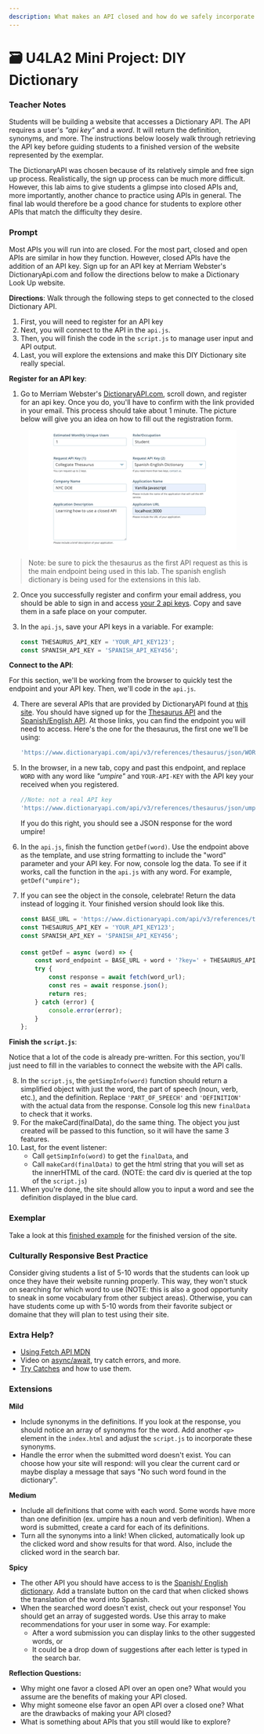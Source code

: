 ```yaml
---
description: What makes an API closed and how do we safely incorporate our API key.
---
```


# 🗃 U4LA2 Mini Project: DIY Dictionary

### Teacher Notes

Students will be building a website that accesses a Dictionary API. The API requires a user's _"api key"_ and a _word_. It will return the definition, synonyms, and more. The instructions below loosely walk through retrieving the API key before guiding students to a finished version of the website represented by the exemplar.

The DictionaryAPI was chosen because of its relatively simple and free sign up process. Realistically, the sign up process can be much more difficult. However, this lab aims to give students a glimpse into closed APIs and, more importantly, another chance to practice using APIs in general. The final lab would therefore be a good chance for students to explore other APIs that match the difficulty they desire.

### Prompt

Most APIs you will run into are closed. For the most part, closed and open APIs are similar in how they function. However, closed APIs have the addition of an API key. Sign up for an API key at Merriam Webster's DictionaryApi.com and follow the directions below to make a Dictionary Look Up website.

**Directions**: Walk through the following steps to get connected to the closed Dictionary API.

1. First, you will need to register for an API key
2. Next, you will connect to the API in the `api.js`.
3. Then, you will finish the code in the `script.js` to manage user input and API output.
4. Last, you will explore the extensions and make this DIY Dictionary site really special.

**Register for an API key**:

1. Go to Merriam Webster's [DictionaryAPI.com](https://dictionaryapi.com/), scroll down, and register for an api key. Once you do, you'll have to confirm with the link provided in your email. This process should take about 1 minute. The picture below will give you an idea on how to fill out the registration form.&#x20;

<figure><img src="../.gitbook/assets/image (3) (1).png" alt=""><figcaption></figcaption></figure>

> Note: be sure to pick the thesaurus as the first API request as this is the main endpoint being used in this lab. The spanish english dictionary is being used for the extensions in this lab.

2. Once you successfully register and confirm your email address, you should be able to sign in and access [your 2 api keys](https://dictionaryapi.com/account/my-keys). Copy and save them in a safe place on your computer.
3.  In the `api.js`, save your API keys in a variable. For example:

    ```js
    const THESAURUS_API_KEY = 'YOUR_API_KEY123';
    const SPANISH_API_KEY = 'SPANISH_API_KEY456';
    ```

**Connect to the API**:

For this section, we'll be working from the browser to quickly test the endpoint and your API key. Then, we'll code in the `api.js`.

4.  There are several APIs that are provided by DictionaryAPI found at [this site](https://dictionaryapi.com/products/index). You should have signed up for the [Thesaurus API](https://dictionaryapi.com/products/api-collegiate-thesaurus) and the [Spanish/English API](https://dictionaryapi.com/products/api-spanish-dictionary). At those links, you can find the endpoint you will need to access. Here's the one for the thesaurus, the first one we'll be using:

    ```js
    'https://www.dictionaryapi.com/api/v3/references/thesaurus/json/WORD?key=YOUR-API-KEY'
    ```
5.  In the browser, in a new tab, copy and past this endpoint, and replace `WORD` with any word like _"umpire"_ and `YOUR-API-KEY` with the API key your received when you registered.

    ```js
    //Note: not a real API key
    'https://www.dictionaryapi.com/api/v3/references/thesaurus/json/umpire?key=123456789abcdefghi'
    ```

    If you do this right, you should see a JSON response for the word umpire!
6. In the `api.js`, finish the function `getDef(word)`. Use the endpoint above as the template, and use string formatting to include the "word" parameter and your API key. For now, console log the data. To see if it works, call the function in the `api.js` with any word. For example, `getDef("umpire");`
7.  If you can see the object in the console, celebrate! Return the data instead of logging it. Your finished version should look like this.

    ```js
    const BASE_URL = 'https://www.dictionaryapi.com/api/v3/references/thesaurus/json/';
    const THESAURUS_API_KEY = 'YOUR_API_KEY123';
    const SPANISH_API_KEY = 'SPANISH_API_KEY456';

    const getDef = async (word) => {
        const word_endpoint = BASE_URL + word + '?key=' + THESAURUS_API_KEY;
        try {
            const response = await fetch(word_url);
            const res = await response.json();
            return res;
        } catch (error) {
            console.error(error);
        }
    };
    ```

**Finish the `script.js`**:

Notice that a lot of the code is already pre-written. For this section, you'll just need to fill in the variables to connect the website with the API calls.

8. In the `script.js`, the `getSimpInfo(word)` function should return a simplified object with just the word, the part of speech (noun, verb, etc.), and the definition. Replace `'PART_OF_SPEECH'` and `'DEFINITION'` with the actual data from the response. Console log this new `finalData` to check that it works.
9. For the makeCard(finalData), do the same thing. The object you just created will be passed to this function, so it will have the same 3 features.
10. Last, for the event listener:
    * Call `getSimpInfo(word)` to get the `finalData`, and
    * Call `makeCard(finalData)` to get the html string that you will set as the innerHTML of the card. (NOTE: the card div is queried at the top of the `script.js`)
11. When you're done, the site should allow you to input a word and see the definition displayed in the blue card.

### Exemplar

Take a look at this [finished example](U4LAB2-Exemplar/index.html) for the finished version of the site.

### Culturally Responsive Best Practice

Consider giving students a list of 5-10 words that the students can look up once they have their website running properly. This way, they won't stuck on searching for which word to use (NOTE: this is also a good opportunity to sneak in some vocabulary from other subject areas). Otherwise, you can have students come up with 5-10 words from their favorite subject or domaine that they will plan to test using their site.

### Extra Help?

* [Using Fetch API MDN](https://developer.mozilla.org/en-US/docs/Web/API/Fetch\_API/Using\_Fetch)
* Video on [async/await](https://www.youtube.com/watch?v=\_9vgd9XKlDQ), try catch errors, and more.
* [Try Catches](https://javascript.info/try-catch) and how to use them.

### Extensions

**Mild**

* Include synonyms in the definitions. If you look at the response, you should notice an array of synonyms for the word. Add another `<p>` element in the `index.html` and adjust the `script.js` to incorporate these synonyms.
* Handle the error when the submitted word doesn't exist. You can choose how your site will respond: will you clear the current card or maybe display a message that says "No such word found in the dictionary".

**Medium**

* Include all definitions that come with each word. Some words have more than one definition (ex. umpire has a noun and verb definition). When a word is submitted, create a card for each of its definitions.
* Turn all the synonyms into a link! When clicked, automatically look up the clicked word and show results for that word. Also, include the clicked word in the search bar.

**Spicy**

* The other API you should have access to is the [Spanish/ English dictionary](https://dictionaryapi.com/products/api-spanish-dictionary). Add a translate button on the card that when clicked shows the translation of the word into Spanish.
* When the searched word doesn't exist, check out your response! You should get an array of suggested words. Use this array to make recommendations for your user in some way. For example:
  * After a word submission you can display links to the other suggested words, or
  * It could be a drop down of suggestions after each letter is typed in the search bar.

**Reflection Questions:**

* Why might one favor a closed API over an open one? What would you assume are the benefits of making your API closed.
* Why might someone else favor an open API over a closed one? What are the drawbacks of making your API closed?
* What is something about APIs that you still would like to explore?
